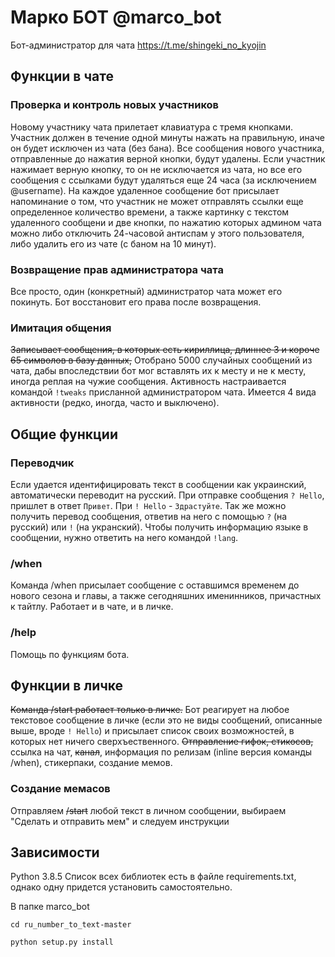 # Марко БОТ  @marco_bot
Бот-администратор для чата https://t.me/shingeki_no_kyojin

## Функции в чате
### Проверка и контроль новых участников
Новому участнику чата прилетает клавиатура с тремя кнопками. Участник должен в течение одной минуты нажать на правильную, иначе он будет исключен из чата (без бана). Все сообщения нового участника, отправленные до нажатия верной кнопки, будут удалены. 
Если участник нажимает верную кнопку, то он не исключается из чата, но все его сообщения с ссылками будут удаляться еще 24 часа (за исключением @username). На каждое удаленное сообщение бот присылает напоминание о том, что участник не может отправлять ссылки еще определенное количество времени, а также картинку с текстом удаленного сообщени и две кнопки, по нажатию которых админом чата можно либо отключить 24-часовой антиспам у этого пользователя, либо удалить его из чате (с баном на 10 минут).
### Возвращение прав администратора чата
Все просто, один (конкретный) администратор чата может его покинуть. Бот восстановит его права после возвращения.
### Имитация общения 
~~Записывает сообщения, в которых есть кириллица, длиннее 3 и короче 65 символов в базу данных,~~ Отобрано 5000 случайных сообщений из чата, дабы впоследствии бот мог вставлять их к месту и не к месту, иногда реплая на чужие сообщения. Активность настраивается командой ```!tweaks``` присланной администратором чата. Имеется 4 вида активности (редко, иногда, часто и выключено).
## Общие функции
### Переводчик
Если удается идентифицировать текст в сообщении как украинский, автоматически переводит на русский. При отправке сообщения ```? Hello```, пришлет в ответ ```Привет```. При ```! Hello``` - ```Здрастуйте```. Так же можно получить перевод сообщения, ответив на него с помощью ```?``` (на русский) или ```!``` (на укранский).
Чтобы получить информацию языке в сообщении, нужно ответить на него командой ```!lang```.
### /when
Команда /when присылает сообщение с оставшимся временем до нового сезона и главы, а также сегодняшних именинников, причастных к тайтлу. Работает и в чате, и в личке.
### /help
Помощь по функциям бота.
## Функции в личке
~~Команда /start работает только в личке.~~ Бот реагирует на любое текстовое сообщение в личке (если это не виды сообщений, описанные выше, вроде ```! Hello```) и присылает список своих возможностей, в которых нет ничего сверхъественного. ~~Отправление гифок, стикосов,~~ ссылка на чат, ~~канал~~, информация по релизам (inline версия команды /when), стикерпаки, создание мемов.
### Создание мемасов
Отправляем ~~/start~~ любой текст в личном сообщении, выбираем "Сделать и отправить мем" и следуем инструкции



## Зависимости
Python 3.8.5 
Список всех библиотек есть в файле requirements.txt, однако одну придется установить самостоятельно.

В папке marco_bot

```cd ru_number_to_text-master```

```python setup.py install```


